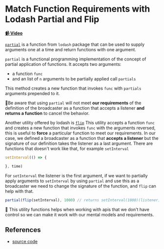 # Match Function Requirements with Lodash Partial and Flip

**[📹 Video](https://egghead.io/lessons/egghead-match-function-requirements-with-lodash-partial-and-flip)**



[`partial`](https://lodash.com/docs/#partial) is a function from `lodash` package that can be used to supply arguments one at a time and return functions with one argument.

`partial` is a functional programming implementation of the concept of partial application of functions.
It accepts two arguments:
* a function  `func` 
* and an list of `n` arguments to be partially applied call `partials`

This method creates a new function that invokes `func` with  `partials` arguments prepended to it.

🚨Be aware that using `partial` will not meet **our requirements** of the definition of the broadcaster as a function that accepts a listener **and returns a function** to cancel the behavior.

Another utility offered by lodash is [`flip`](https://lodash.com/docs/4.17.15#flip) This utility accepts a function `func` and creates a new function that invokes `func` with the arguments reversed, this is useful to **force** a particular function to meet our requirements. In our case, we defined a broadcaster as a function that **accepts a listener** but the signature of our definition takes the listener as a last argument. There are functions that doesn't work like that, for example `setInterval` 

```javascript
setInterval(() => {

}, time)
```
For `setInterval` the listener is the first argument, if we want to partially apply arguments to `setInterval` by using  `partial` and use this as a broadcaster we need to change the signature of the function, and `flip` can help with that.

```javascript
partial(flip(setInterval), 1000) // returns setInterval(1000)(listener) a function that accepts the listener 
```

🔑 This utility functions helps when working with apis that we don't have control so we can make it work with our mental models and requirements.

## References

- [source code](https://github.com/johnlindquist/crafting-functions/blob/lodash-partial/src/index.js)

